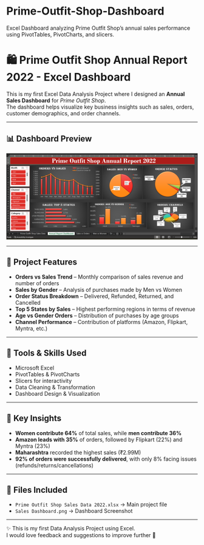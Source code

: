 # Prime-Outfit-Shop-Dashboard
Excel Dashboard analyzing Prime Outfit Shop’s annual sales performance using PivotTables, PivotCharts, and slicers.
# 🛍️ Prime Outfit Shop Annual Report 2022 - Excel Dashboard

This is my first Excel Data Analysis Project where I designed an **Annual Sales Dashboard** for *Prime Outfit Shop*.  
The dashboard helps visualize key business insights such as sales, orders, customer demographics, and order channels.

---

## 📊 Dashboard Preview
![Dashboard Screenshot](Sales%20Dashboard.png)

---

## 🔹 Project Features
- **Orders vs Sales Trend** – Monthly comparison of sales revenue and number of orders
- **Sales by Gender** – Analysis of purchases made by Men vs Women
- **Order Status Breakdown** – Delivered, Refunded, Returned, and Cancelled
- **Top 5 States by Sales** – Highest performing regions in terms of revenue
- **Age vs Gender Orders** – Distribution of purchases by age groups
- **Channel Performance** – Contribution of platforms (Amazon, Flipkart, Myntra, etc.)

---

## 🔹 Tools & Skills Used
- Microsoft Excel
- PivotTables & PivotCharts
- Slicers for interactivity
- Data Cleaning & Transformation
- Dashboard Design & Visualization

---

## 🔹 Key Insights
- **Women contribute 64%** of total sales, while **men contribute 36%**
- **Amazon leads with 35%** of orders, followed by Flipkart (22%) and Myntra (23%)
- **Maharashtra** recorded the highest sales (₹2.99M)
- **92% of orders were successfully delivered**, with only 8% facing issues (refunds/returns/cancellations)

---

## 📂 Files Included
- `Prime Outfit Shop Sales Data 2022.xlsx` → Main project file  
- `Sales Dashboard.png` → Dashboard Screenshot  

---

✨ This is my first Data Analysis Project using Excel.  
I would love feedback and suggestions to improve further 🚀  
